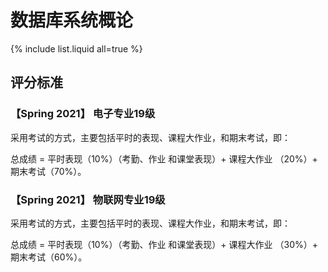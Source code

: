 # 数据库系统概论

{% include list.liquid all=true %}

## 评分标准

### 【Spring 2021】 电子专业19级

采用考试的方式，主要包括平时的表现、课程大作业，和期末考试，即：

总成绩 = 平时表现（10%）（考勤、作业 和课堂表现）+ 课程大作业 （20%）+ 期末考试（70%）。

### 【Spring 2021】 物联网专业19级

采用考试的方式，主要包括平时的表现、课程大作业，和期末考试，即：

总成绩 = 平时表现（10%）（考勤、作业 和课堂表现）+ 课程大作业 （30%）+ 期末考试（60%）。

